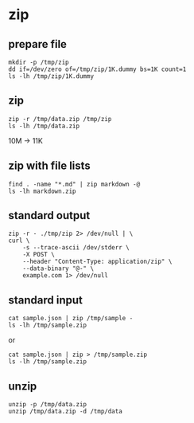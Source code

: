 # zip

## prepare file

```
mkdir -p /tmp/zip
dd if=/dev/zero of=/tmp/zip/1K.dummy bs=1K count=1
ls -lh /tmp/zip/1K.dummy
```

## zip

```
zip -r /tmp/data.zip /tmp/zip
ls -lh /tmp/data.zip
```

10M -> 11K

## zip with file lists

```
find . -name "*.md" | zip markdown -@
ls -lh markdown.zip
```

## standard output

```
zip -r - ./tmp/zip 2> /dev/null | \
curl \
    -s --trace-ascii /dev/stderr \
    -X POST \
    --header "Content-Type: application/zip" \
    --data-binary "@-" \
    example.com 1> /dev/null
```

## standard input

```
cat sample.json | zip /tmp/sample -
ls -lh /tmp/sample.zip
```

or

```
cat sample.json | zip > /tmp/sample.zip
ls -lh /tmp/sample.zip
```

## unzip

```
unzip -p /tmp/data.zip
unzip /tmp/data.zip -d /tmp/data
```
